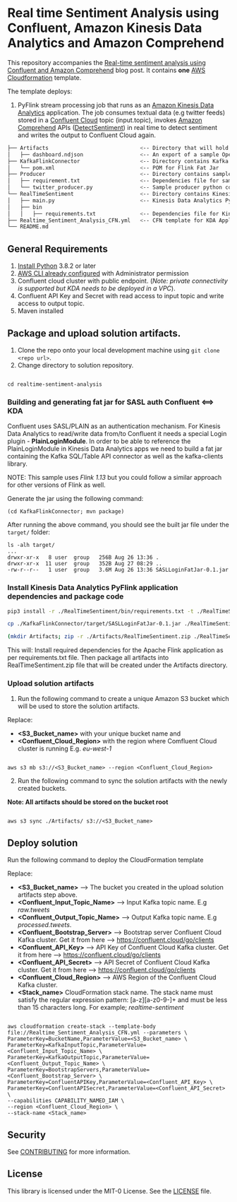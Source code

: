 #  Real time Sentiment Analysis using Confluent, Amazon Kinesis Data Analytics and Amazon Comprehend

  
This repository accompanies the [Real-time sentiment analysis using Confluent and Amazon Comprehend](https://aws.amazon.com/blogs/machine-learning/build-and-visualize-a-real-time-fraud-prevention-system-using-amazon-fraud-detector/) blog post. It contains **one** [AWS Cloudformation](https://aws.amazon.com/cloudformation/) template. 

The template deploys:
1. PyFlink stream processing job that runs as an [Amazon Kinesis Data Analytics](https://aws.amazon.com/kinesis/data-analytics/) application. The job consumes textual data (e.g twitter feeds) stored in a [Confluent Cloud](https://www.confluent.io/) topic (input.topic), invokes [Amazon Comprehend](https://aws.amazon.com/comprehend/) APIs ([DetectSentiment](https://docs.aws.amazon.com/comprehend/latest/APIReference/API_DetectSentiment.html)) in real time to detect sentiment and writes the output to Confluent Cloud again.


```bash
├── Artifacts                             <-- Directory that will hold solution Artifacts
│   ├── dashboard.ndjson                  <-- An export of a sample OpenSearch dashboard to visualise transaction data
├── KafkaFlinkConnector                   <-- Directory contains Kafka connector for Flink.
│   └── pom.xml                           <-- POM for Flink Fat Jar
├── Producer                              <-- Directory contains sample twitter producer code.
│   ├── requirement.txt                   <-- Dependencies file for sample producer
│   └── twitter_producer.py               <-- Sample producer python code
└── RealTimeSentiment                     <-- Directory contains Kinesis Data Analytics PyFlink application code 
│   ├── main.py                           <-- Kinesis Data Analytics PyFlink application code 
│   ├── bin
│   │   ├── requirements.txt              <-- Dependencies file for Kinesis Data Analytics PyFlink application code 
├── Realtime_Sentiment_Analysis_CFN.yml   <-- CFN template for KDA Application
└── README.md
```


## General Requirements

1. [Install Python](https://realpython.com/installing-python/) 3.8.2 or later
2. [AWS CLI already configured](https://docs.aws.amazon.com/cli/latest/userguide/cli-chap-configure.html) with Administrator permission
3. Confluent cloud cluster with public endpoint. (*Note: private connectivity is supported but KDA needs to be deployed in a VPC*).
4. Confluent API Key and Secret with read access to input topic and write access to output topic.
5. Maven installed


## Package and upload solution artifacts.

1. Clone the repo onto your local development machine using `git clone <repo url>`.
2. Change directory to solution repository.

```

cd realtime-sentiment-analysis
```

### Building and generating fat jar for SASL auth Confluent <==> KDA

Confluent uses SASL/PLAIN as an authentication mechanism. For Kinesis Data Analytics to read/write data from/to Confluent it needs a special Login plugin - **PlainLoginModule**. In order to be able to reference the PlainLoginModule in Kinesis Data Analytics apps we need to build a fat jar containing the Kafka SQL/Table API connector as well as the kafka-clients library.

NOTE: This sample uses *Flink 1.13* but you could follow a similar approach for other versions of Flink as well.

Generate the jar using the following command:

```
(cd KafkaFlinkConnector; mvn package)
```

After running the above command, you should see the built jar file under the `target/` folder:

```
ls -alh target/
...
drwxr-xr-x   8 user  group   256B Aug 26 13:36 .
drwxr-xr-x  11 user  group   352B Aug 27 08:29 ..
-rw-r--r--   1 user  group   3.6M Aug 26 13:36 SASLLoginFatJar-0.1.jar

```

### Install Kinesis Data Analytics PyFlink application dependencies and package code

```bash
pip3 install -r ./RealTimeSentiment/bin/requirements.txt -t ./RealTimeSentiment/lib/packages

cp ./KafkaFlinkConnector/target/SASLLoginFatJar-0.1.jar ./RealTimeSentiment/lib

(mkdir Artifacts; zip -r ./Artifacts/RealTimeSentiment.zip ./RealTimeSentiment)
```

This will:
Install required dependencies for the Apache Flink application as per requirements.txt file.
Then package all artifacts into RealTimeSentiment.zip file that will be created under the Artifacts directory. 


### Upload solution artifacts

1. Run the following command to create a unique Amazon S3 bucket which will be used to store the solution artifacts.

Replace:
* **<S3_Bucket_name>** with your unique bucket name and 
* **<Confluent_Cloud_Region>** with the region where Comfluent Cloud cluster is running E.g. *eu-west-1* 

```

aws s3 mb s3://<S3_Bucket_name> --region <Confluent_Cloud_Region>
```


2. Run the following command to sync the solution artifacts with the newly created buckets. 

**Note: All artifacts should be stored on the bucket root**

```

aws s3 sync ./Artifacts/ s3://<S3_Bucket_name>
```


## Deploy solution


Run the following command to deploy the CloudFormation template

Replace:

* **<S3_Bucket_name>** --> The bucket you created in the upload solution artifacts step above.
* **<Confluent_Input_Topic_Name>** --> Input Kafka topic name. E.g *raw.tweets*
* **<Confluent_Output_Topic_Name>** --> Output Kafka topic name. E.g *processed.tweets*.
* **<Confluent_Bootstrap_Server>** --> Bootstrap server Confluent Cloud Kafka cluster. Get it from here --> https://confluent.cloud/go/clients
* **<Confluent_API_Key>** --> API Key of Confluent Cloud Kafka cluster. Get it from here --> https://confluent.cloud/go/clients
* **<Confluent_API_Secret>** --> API Secret of Confluent Cloud Kafka cluster. Get it from here --> https://confluent.cloud/go/clients
* **<Confluent_Cloud_Region>** --> AWS Region of the Confluent Cloud Kafka cluster.
* **<Stack_name>** CloudFormation stack name. The stack name must satisfy the regular expression pattern: [a-z][a-z0-9\-]+ and must be less than 15 characters long. For example; *realtime-sentiment*

```

aws cloudformation create-stack --template-body file://Realtime_Sentiment_Analysis_CFN.yml --parameters \
ParameterKey=BucketName,ParameterValue=<S3_Bucket_name> \
ParameterKey=KafkaInputTopic,ParameterValue=<Confluent_Input_Topic_Name> \
ParameterKey=KafkaOutputTopic,ParameterValue=<Confluent_Output_Topic_Name> \
ParameterKey=BootstrapServers,ParameterValue=<Confluent_Bootstrap_Server> \
ParameterKey=ConfluentAPIKey,ParameterValue=<Confluent_API_Key> \
ParameterKey=ConfluentAPISecret,ParameterValue=<Confluent_API_Secret> \
--capabilities CAPABILITY_NAMED_IAM \
--region <Confluent_Cloud_Region> \
--stack-name <Stack_name>
```


## Security

See [CONTRIBUTING](CONTRIBUTING.md#security-issue-notifications) for more information.

## License

This library is licensed under the MIT-0 License. See the [LICENSE](LICENSE) file.

